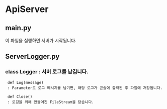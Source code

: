 # ApiServer

## main.py
   이 파일을 실행하면 서버가 시작됩니다.
 
## ServerLogger.py
### class Logger : 서버 로그를 남깁니다.
     def Log(message)  
     : Parameter로 로그 메시지를 남기면, 해당 로그가 콘솔에 출력된 후 파일에 저장됩니다.

     def Close()
     : 로깅을 위해 만들어진 FileStream을 닫습니다.